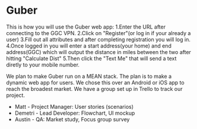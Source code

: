 # Guber

This is how you will use the Guber web app:
1.Enter the URL after connecting to the GGC VPN. 
2.Click on "Register"(or log in if your already a user)
3.Fill out all attributes and after completing registration you will log in. 
4.Once logged in you will enter a start address(your home) and end address(GGC) 
which will output the distance in miles between the two after hitting "Calculate Dist"
5.Then click the "Text Me" that will send a text diretly to your mobile number.


We plan to make Guber run on a MEAN stack. The plan is to make a dynamic web app
for users. We chose this over an Android or iOS app to reach the broadest market.
We have a group set up in Trello to track our project.

* Matt - Project Manager: User stories (scenarios)
* Demetri - Lead Developer: Flowchart, UI mockup
* Austin - QA: Market study, Focus group survey
